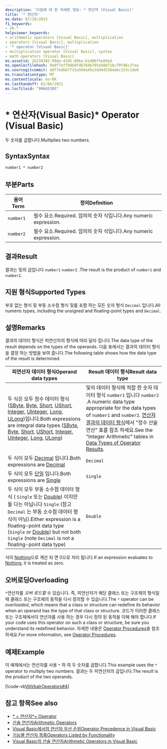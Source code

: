 ```yaml
---
description: '다음에 대 한 자세한 정보: * 연산자 (Visual Basic)'
title: '* 연산자'
ms.date: 07/20/2015
f1_keywords:
- vb.*
helpviewer_keywords:
- arithmetic operators [Visual Basic], multiplication
- operators [Visual Basic], multiplication
- '* operator [Visual Basic]'
- multiplication operator [Visual Basic], syntax
- math operators [Visual Basic]
ms.assetid: 2b210382-99da-4195-89ba-b1d06f5e89ad
ms.openlocfilehash: 9a9f7eff9468fd6784b705a50871bc79fd6c1faa
ms.sourcegitcommit: ddf7edb67715a5b9a45e3dd44536dabc153c1de0
ms.translationtype: MT
ms.contentlocale: ko-KR
ms.lasthandoff: 02/06/2021
ms.locfileid: "99665395"
---
```

# <a name="-operator-visual-basic"></a><span data-ttu-id="07aa7-103">\* 연산자(Visual Basic)</span><span class="sxs-lookup"><span data-stu-id="07aa7-103">\* Operator (Visual Basic)</span></span>

<span data-ttu-id="07aa7-104">두 숫자를 곱합니다.</span><span class="sxs-lookup"><span data-stu-id="07aa7-104">Multiplies two numbers.</span></span>  
  
## <a name="syntax"></a><span data-ttu-id="07aa7-105">Syntax</span><span class="sxs-lookup"><span data-stu-id="07aa7-105">Syntax</span></span>  
  
```vb  
number1 * number2  
```  
  
## <a name="parts"></a><span data-ttu-id="07aa7-106">부분</span><span class="sxs-lookup"><span data-stu-id="07aa7-106">Parts</span></span>  
  
|<span data-ttu-id="07aa7-107">용어</span><span class="sxs-lookup"><span data-stu-id="07aa7-107">Term</span></span>|<span data-ttu-id="07aa7-108">정의</span><span class="sxs-lookup"><span data-stu-id="07aa7-108">Definition</span></span>|  
|---|---|  
|`number1`|<span data-ttu-id="07aa7-109">필수 요소.</span><span class="sxs-lookup"><span data-stu-id="07aa7-109">Required.</span></span> <span data-ttu-id="07aa7-110">임의의 숫자 식입니다.</span><span class="sxs-lookup"><span data-stu-id="07aa7-110">Any numeric expression.</span></span>|  
|`number2`|<span data-ttu-id="07aa7-111">필수 요소.</span><span class="sxs-lookup"><span data-stu-id="07aa7-111">Required.</span></span> <span data-ttu-id="07aa7-112">임의의 숫자 식입니다.</span><span class="sxs-lookup"><span data-stu-id="07aa7-112">Any numeric expression.</span></span>|  
  
## <a name="result"></a><span data-ttu-id="07aa7-113">결과</span><span class="sxs-lookup"><span data-stu-id="07aa7-113">Result</span></span>  

 <span data-ttu-id="07aa7-114">결과는 및의 곱입니다 `number1` `number2` .</span><span class="sxs-lookup"><span data-stu-id="07aa7-114">The result is the product of `number1` and `number2`.</span></span>  
  
## <a name="supported-types"></a><span data-ttu-id="07aa7-115">지원 형식</span><span class="sxs-lookup"><span data-stu-id="07aa7-115">Supported Types</span></span>  

 <span data-ttu-id="07aa7-116">부호 없는 형식 및 부동 소수점 형식 및를 포함 하는 모든 숫자 형식 `Decimal` 입니다.</span><span class="sxs-lookup"><span data-stu-id="07aa7-116">All numeric types, including the unsigned and floating-point types and `Decimal`.</span></span>  
  
## <a name="remarks"></a><span data-ttu-id="07aa7-117">설명</span><span class="sxs-lookup"><span data-stu-id="07aa7-117">Remarks</span></span>  

 <span data-ttu-id="07aa7-118">결과의 데이터 형식은 피연산자의 형식에 따라 달라 집니다.</span><span class="sxs-lookup"><span data-stu-id="07aa7-118">The data type of the result depends on the types of the operands.</span></span> <span data-ttu-id="07aa7-119">다음 표에서는 결과의 데이터 형식을 결정 하는 방법을 보여 줍니다.</span><span class="sxs-lookup"><span data-stu-id="07aa7-119">The following table shows how the data type of the result is determined.</span></span>  
  
|<span data-ttu-id="07aa7-120">피연산자 데이터 형식</span><span class="sxs-lookup"><span data-stu-id="07aa7-120">Operand data types</span></span>|<span data-ttu-id="07aa7-121">Result 데이터 형식</span><span class="sxs-lookup"><span data-stu-id="07aa7-121">Result data type</span></span>|  
|---|---|  
|<span data-ttu-id="07aa7-122">두 식은 모두 정수 데이터 형식 ([SByte](../data-types/sbyte-data-type.md), [Byte](../data-types/byte-data-type.md), [Short](../data-types/short-data-type.md), [UShort](../data-types/ushort-data-type.md), [Integer](../data-types/integer-data-type.md), [UInteger](../data-types/uinteger-data-type.md), [Long](../data-types/long-data-type.md), [ULong](../data-types/ulong-data-type.md))입니다.</span><span class="sxs-lookup"><span data-stu-id="07aa7-122">Both expressions are integral data types ([SByte](../data-types/sbyte-data-type.md), [Byte](../data-types/byte-data-type.md), [Short](../data-types/short-data-type.md), [UShort](../data-types/ushort-data-type.md), [Integer](../data-types/integer-data-type.md), [UInteger](../data-types/uinteger-data-type.md), [Long](../data-types/long-data-type.md), [ULong](../data-types/ulong-data-type.md))</span></span>|<span data-ttu-id="07aa7-123">및의 데이터 형식에 적합 한 숫자 데이터 형식 `number1` 입니다 `number2` .</span><span class="sxs-lookup"><span data-stu-id="07aa7-123">A numeric data type appropriate for the data types of `number1` and `number2`.</span></span> <span data-ttu-id="07aa7-124">[연산자 결과의 데이터 형식](data-types-of-operator-results.md)에서 "정수 산술 연산" 표를 참조 하세요.</span><span class="sxs-lookup"><span data-stu-id="07aa7-124">See the "Integer Arithmetic" tables in [Data Types of Operator Results](data-types-of-operator-results.md).</span></span>|  
|<span data-ttu-id="07aa7-125">두 식이 모두 [Decimal](../data-types/decimal-data-type.md) 입니다.</span><span class="sxs-lookup"><span data-stu-id="07aa7-125">Both expressions are [Decimal](../data-types/decimal-data-type.md)</span></span>|`Decimal`|  
|<span data-ttu-id="07aa7-126">두 식이 모두 [단일](../data-types/single-data-type.md) 입니다.</span><span class="sxs-lookup"><span data-stu-id="07aa7-126">Both expressions are [Single](../data-types/single-data-type.md)</span></span>|`Single`|  
|<span data-ttu-id="07aa7-127">두 식이 모두 부동 소수점 데이터 형식 ( `Single` 또는 [Double](../data-types/double-data-type.md)) 이지만 둘 다는 아닙니다 `Single` (참고 `Decimal` 는 부동 소수점 데이터 형식이 아님).</span><span class="sxs-lookup"><span data-stu-id="07aa7-127">Either expression is a floating-point data type (`Single` or [Double](../data-types/double-data-type.md)) but not both `Single` (note `Decimal` is not a floating-point data type)</span></span>|`Double`|  
  
 <span data-ttu-id="07aa7-128">식이 [Nothing](../nothing.md)으로 계산 되 면 0으로 처리 됩니다.</span><span class="sxs-lookup"><span data-stu-id="07aa7-128">If an expression evaluates to [Nothing](../nothing.md), it is treated as zero.</span></span>  
  
## <a name="overloading"></a><span data-ttu-id="07aa7-129">오버로딩</span><span class="sxs-lookup"><span data-stu-id="07aa7-129">Overloading</span></span>  

 <span data-ttu-id="07aa7-130">`*`연산자를 *오버 로드할* 수 있습니다. 즉, 피연산자가 해당 클래스 또는 구조체의 형식일 때 클래스 또는 구조체의 동작을 다시 정의할 수 있습니다.</span><span class="sxs-lookup"><span data-stu-id="07aa7-130">The `*` operator can be *overloaded*, which means that a class or structure can redefine its behavior when an operand has the type of that class or structure.</span></span> <span data-ttu-id="07aa7-131">코드가 이러한 클래스 또는 구조체에서이 연산자를 사용 하는 경우 다시 정의 된 동작을 이해 해야 합니다.</span><span class="sxs-lookup"><span data-stu-id="07aa7-131">If your code uses this operator on such a class or structure, be sure you understand its redefined behavior.</span></span> <span data-ttu-id="07aa7-132">자세한 내용은 [Operator Procedures](../../programming-guide/language-features/procedures/operator-procedures.md)을 참조하세요.</span><span class="sxs-lookup"><span data-stu-id="07aa7-132">For more information, see [Operator Procedures](../../programming-guide/language-features/procedures/operator-procedures.md).</span></span>  
  
## <a name="example"></a><span data-ttu-id="07aa7-133">예제</span><span class="sxs-lookup"><span data-stu-id="07aa7-133">Example</span></span>  

 <span data-ttu-id="07aa7-134">이 예제에서는 연산자를 사용 `*` 하 여 두 숫자를 곱합니다.</span><span class="sxs-lookup"><span data-stu-id="07aa7-134">This example uses the `*` operator to multiply two numbers.</span></span> <span data-ttu-id="07aa7-135">결과는 두 피연산자의 곱입니다.</span><span class="sxs-lookup"><span data-stu-id="07aa7-135">The result is the product of the two operands.</span></span>  
  
 [!code-vb[VbVbalrOperators#4](~/samples/snippets/visualbasic/VS_Snippets_VBCSharp/VbVbalrOperators/VB/Class1.vb#4)]  
  
## <a name="see-also"></a><span data-ttu-id="07aa7-136">참고 항목</span><span class="sxs-lookup"><span data-stu-id="07aa7-136">See also</span></span>

- [<span data-ttu-id="07aa7-137">\* = 연산자</span><span class="sxs-lookup"><span data-stu-id="07aa7-137">\*= Operator</span></span>](multiplication-assignment-operator.md)
- [<span data-ttu-id="07aa7-138">산술 연산자</span><span class="sxs-lookup"><span data-stu-id="07aa7-138">Arithmetic Operators</span></span>](arithmetic-operators.md)
- [<span data-ttu-id="07aa7-139">Visual Basic에서의 연산자 우선 순위</span><span class="sxs-lookup"><span data-stu-id="07aa7-139">Operator Precedence in Visual Basic</span></span>](operator-precedence.md)
- [<span data-ttu-id="07aa7-140">기능별 연산자 목록</span><span class="sxs-lookup"><span data-stu-id="07aa7-140">Operators Listed by Functionality</span></span>](operators-listed-by-functionality.md)
- [<span data-ttu-id="07aa7-141">Visual Basic의 산술 연산자</span><span class="sxs-lookup"><span data-stu-id="07aa7-141">Arithmetic Operators in Visual Basic</span></span>](../../programming-guide/language-features/operators-and-expressions/arithmetic-operators.md)
